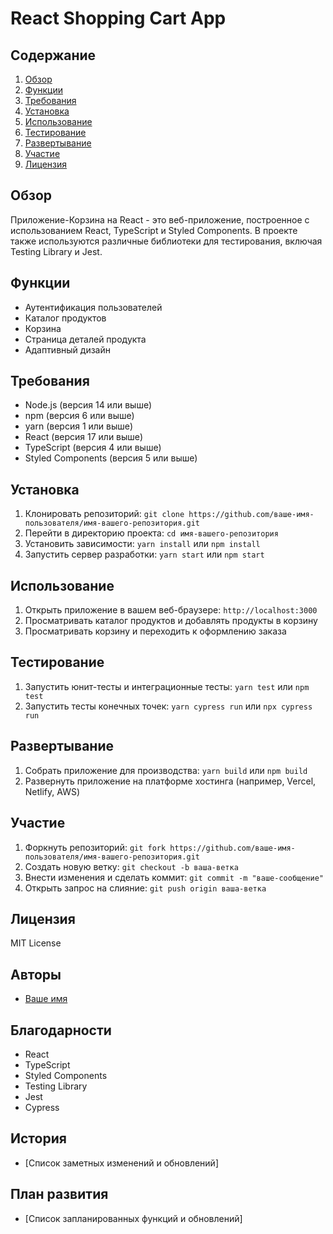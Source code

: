 # React Shopping Cart App

## Содержание

1. [Обзор](#обзор)
2. [Функции](#функции)
3. [Требования](#требования)
4. [Установка](#установка)
5. [Использование](#использование)
6. [Тестирование](#тестирование)
7. [Развертывание](#развертывание)
8. [Участие](#участие)
9. [Лицензия](#лицензия)

## Обзор

Приложение-Корзина на React - это веб-приложение, построенное с использованием React, TypeScript и Styled Components. В проекте также используются различные библиотеки для тестирования, включая Testing Library и Jest.

## Функции

* Аутентификация пользователей
* Каталог продуктов
* Корзина
* Страница деталей продукта
* Адаптивный дизайн

## Требования

* Node.js (версия 14 или выше)
* npm (версия 6 или выше)
* yarn (версия 1 или выше)
* React (версия 17 или выше)
* TypeScript (версия 4 или выше)
* Styled Components (версия 5 или выше)

## Установка

1. Клонировать репозиторий: `git clone https://github.com/ваше-имя-пользователя/имя-вашего-репозитория.git`
2. Перейти в директорию проекта: `cd имя-вашего-репозитория`
3. Установить зависимости: `yarn install` или `npm install`
4. Запустить сервер разработки: `yarn start` или `npm start`

## Использование

1. Открыть приложение в вашем веб-браузере: `http://localhost:3000`
2. Просматривать каталог продуктов и добавлять продукты в корзину
3. Просматривать корзину и переходить к оформлению заказа

## Тестирование

1. Запустить юнит-тесты и интеграционные тесты: `yarn test` или `npm test`
2. Запустить тесты конечных точек: `yarn cypress run` или `npx cypress run`

## Развертывание

1. Собрать приложение для производства: `yarn build` или `npm build`
2. Развернуть приложение на платформе хостинга (например, Vercel, Netlify, AWS)

## Участие

1. Форкнуть репозиторий: `git fork https://github.com/ваше-имя-пользователя/имя-вашего-репозитория.git`
2. Создать новую ветку: `git checkout -b ваша-ветка`
3. Внести изменения и сделать коммит: `git commit -m "ваше-сообщение"`
4. Открыть запрос на слияние: `git push origin ваша-ветка`

## Лицензия

MIT License

## Авторы

* [Ваше имя](https://github.com/ваше-имя-пользователя)

## Благодарности

* React
* TypeScript
* Styled Components
* Testing Library
* Jest
* Cypress

## История

* [Список заметных изменений и обновлений]

## План развития

* [Список запланированных функций и обновлений]